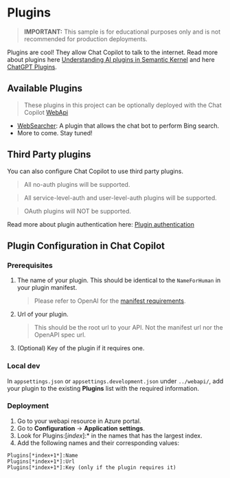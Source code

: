 ﻿# Plugins

> **IMPORTANT:** This sample is for educational purposes only and is not recommended for production deployments.

Plugins are cool! They allow Chat Copilot to talk to the internet. Read more about plugins here [Understanding AI plugins in Semantic Kernel](https://learn.microsoft.com/en-us/semantic-kernel/ai-orchestration/plugins/?tabs=Csharp) and here [ChatGPT Plugins](https://platform.openai.com/docs/plugins/introduction).

## Available Plugins

> These plugins in this project can be optionally deployed with the Chat Copilot [WebApi](../webapi/README.md)

- [WebSearcher](./web-searcher/README.md): A plugin that allows the chat bot to perform Bing search.
- More to come. Stay tuned!

## Third Party plugins

You can also configure Chat Copilot to use third party plugins.

> All no-auth plugins will be supported.

> All service-level-auth and user-level-auth plugins will be supported.

> OAuth plugins will NOT be supported.

Read more about plugin authentication here: [Plugin authentication](https://platform.openai.com/docs/plugins/authentication)

## Plugin Configuration in Chat Copilot

### Prerequisites

1. The name of your plugin. This should be identical to the `NameForHuman` in your plugin manifest.
   > Please refer to OpenAI for the [manifest requirements](https://platform.openai.com/docs/plugins/getting-started/plugin-manifest).
2. Url of your plugin.
   > This should be the root url to your API. Not the manifest url nor the OpenAPI spec url.
3. (Optional) Key of the plugin if it requires one.

### Local dev

In `appsettings.json` or `appsettings.development.json` under `../webapi/`, add your plugin to the existing **Plugins** list with the required information.

### Deployment

1. Go to your webapi resource in Azure portal.
2. Go to **Configuration** -> **Application settings**.
3. Look for Plugins:[*index*]:\* in the names that has the largest index.
4. Add the following names and their corresponding values:

```
Plugins[*index+1*]:Name
Plugins[*index+1*]:Url
Plugins[*index+1*]:Key (only if the plugin requires it)
```
